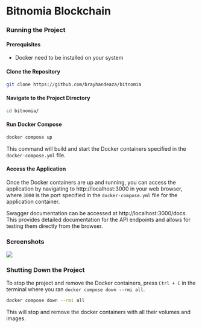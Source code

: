 # Bitnomia Blockchain


### Running the Project

#### Prerequisites

- Docker need to be installed on your system

#### Clone the Repository

```bash
git clone https://github.com/brayhandeaza/bitnomia
```

#### Navigate to the Project Directory

```bash
cd bitnomia/
```

#### Run Docker Compose

```bash
docker compose up
```

This command will build and start the Docker containers specified in the `docker-compose.yml` file.

#### Access the Application

Once the Docker containers are up and running, you can access the application by navigating to http://localhost:3000 in your web browser, where `3000` is the port specified in the `docker-compose.yml` file for the application container.

Swagger documentation can be accessed at http://localhost:3000/docs. This provides detailed documentation for the API endpoints and allows for testing them directly from the browser.


### Screenshots
<img src="https://github.com/brayhandeaza/bitnomia/blob/main/blockchain.gif?raw=true">


### Shutting Down the Project

To stop the project and remove the Docker containers, press `Ctrl + C` in the terminal where you ran `docker compose down --rmi all`.

```bash
docker compose down --rmi all
```

This will stop and remove the docker containers with all their volumes and images.

